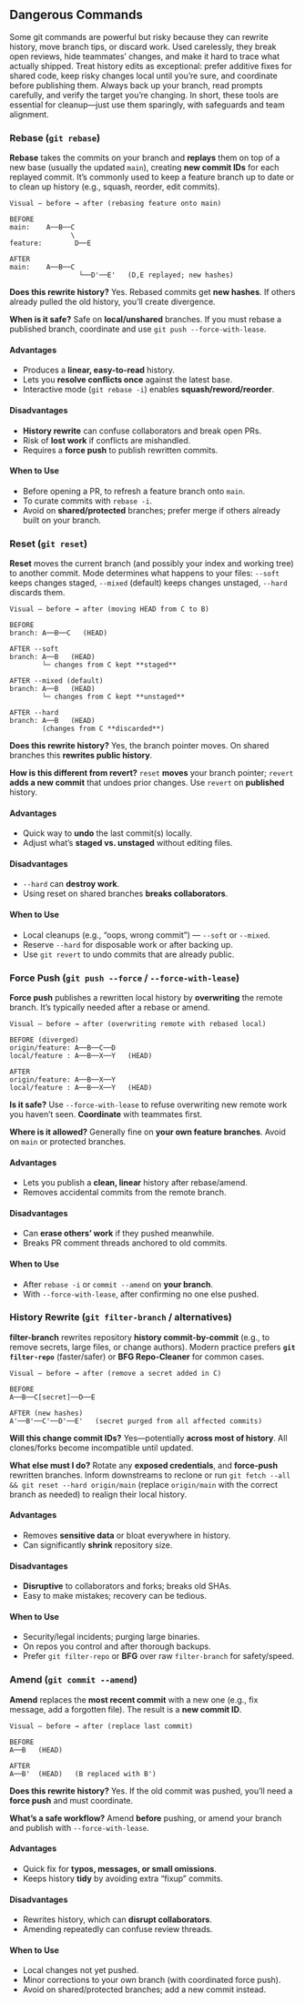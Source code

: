 ## Dangerous Commands

Some git commands are powerful but risky because they can rewrite history, move branch tips, or discard work. Used carelessly, they break open reviews, hide teammates’ changes, and make it hard to trace what actually shipped. Treat history edits as exceptional: prefer additive fixes for shared code, keep risky changes local until you’re sure, and coordinate before publishing them. Always back up your branch, read prompts carefully, and verify the target you’re changing. In short, these tools are essential for cleanup—just use them sparingly, with safeguards and team alignment.

### Rebase (`git rebase`)

**Rebase** takes the commits on your branch and **replays** them on top of a new base (usually the updated `main`), creating **new commit IDs** for each replayed commit. It’s commonly used to keep a feature branch up to date or to clean up history (e.g., squash, reorder, edit commits).

```
Visual — before → after (rebasing feature onto main)

BEFORE
main:    A──B──C
               \
feature:        D──E

AFTER
main:    A──B──C
                 └──D'──E'   (D,E replayed; new hashes)
```

**Does this rewrite history?**
Yes. Rebased commits get **new hashes**. If others already pulled the old history, you’ll create divergence.

**When is it safe?**
Safe on **local/unshared** branches. If you must rebase a published branch, coordinate and use `git push --force-with-lease`.

#### Advantages

* Produces a **linear, easy-to-read** history.
* Lets you **resolve conflicts once** against the latest base.
* Interactive mode (`git rebase -i`) enables **squash/reword/reorder**.

#### Disadvantages

* **History rewrite** can confuse collaborators and break open PRs.
* Risk of **lost work** if conflicts are mishandled.
* Requires a **force push** to publish rewritten commits.

#### When to Use

* Before opening a PR, to refresh a feature branch onto `main`.
* To curate commits with `rebase -i`.
* Avoid on **shared/protected** branches; prefer merge if others already built on your branch.

### Reset (`git reset`)

**Reset** moves the current branch (and possibly your index and working tree) to another commit. Mode determines what happens to your files: `--soft` keeps changes staged, `--mixed` (default) keeps changes unstaged, `--hard` discards them.

```
Visual — before → after (moving HEAD from C to B)

BEFORE
branch: A──B──C   (HEAD)

AFTER --soft
branch: A──B   (HEAD)
        └─ changes from C kept **staged**

AFTER --mixed (default)
branch: A──B   (HEAD)
        └─ changes from C kept **unstaged**

AFTER --hard
branch: A──B   (HEAD)
        (changes from C **discarded**)
```

**Does this rewrite history?**
Yes, the branch pointer moves. On shared branches this **rewrites public history**.

**How is this different from revert?**
`reset` **moves** your branch pointer; `revert` **adds a new commit** that undoes prior changes. Use `revert` on **published** history.

#### Advantages

* Quick way to **undo** the last commit(s) locally.
* Adjust what’s **staged vs. unstaged** without editing files.

#### Disadvantages

* `--hard` can **destroy work**.
* Using reset on shared branches **breaks collaborators**.

#### When to Use

* Local cleanups (e.g., “oops, wrong commit”) — `--soft` or `--mixed`.
* Reserve `--hard` for disposable work or after backing up.
* Use `git revert` to undo commits that are already public.

### Force Push (`git push --force` / `--force-with-lease`)

**Force push** publishes a rewritten local history by **overwriting** the remote branch. It’s typically needed after a rebase or amend.

```
Visual — before → after (overwriting remote with rebased local)

BEFORE (diverged)
origin/feature: A──B──C──D
local/feature : A──B──X──Y   (HEAD)

AFTER
origin/feature: A──B──X──Y
local/feature : A──B──X──Y   (HEAD)
```

**Is it safe?**
Use `--force-with-lease` to refuse overwriting new remote work you haven’t seen. **Coordinate** with teammates first.

**Where is it allowed?**
Generally fine on **your own feature branches**. Avoid on `main` or protected branches.

#### Advantages

* Lets you publish a **clean, linear** history after rebase/amend.
* Removes accidental commits from the remote branch.

#### Disadvantages

* Can **erase others’ work** if they pushed meanwhile.
* Breaks PR comment threads anchored to old commits.

#### When to Use

* After `rebase -i` or `commit --amend` on **your branch**.
* With `--force-with-lease`, after confirming no one else pushed.

### History Rewrite (`git filter-branch` / alternatives)

**filter-branch** rewrites repository **history commit-by-commit** (e.g., to remove secrets, large files, or change authors). Modern practice prefers **`git filter-repo`** (faster/safer) or **BFG Repo-Cleaner** for common cases.

```
Visual — before → after (remove a secret added in C)

BEFORE
A──B──C[secret]──D──E

AFTER (new hashes)
A'──B'──C'──D'──E'   (secret purged from all affected commits)
```

**Will this change commit IDs?**
Yes—potentially **across most of history**. All clones/forks become incompatible until updated.

**What else must I do?**
Rotate any **exposed credentials**, and **force-push** rewritten branches. Inform downstreams to reclone or run `git fetch --all && git reset --hard origin/main` (replace `origin/main` with the correct branch as needed) to realign their local history.

#### Advantages

* Removes **sensitive data** or bloat everywhere in history.
* Can significantly **shrink** repository size.

#### Disadvantages

* **Disruptive** to collaborators and forks; breaks old SHAs.
* Easy to make mistakes; recovery can be tedious.

#### When to Use

* Security/legal incidents; purging large binaries.
* On repos you control and after thorough backups.
* Prefer `git filter-repo` or **BFG** over raw `filter-branch` for safety/speed.

### Amend (`git commit --amend`)

**Amend** replaces the **most recent commit** with a new one (e.g., fix message, add a forgotten file). The result is a **new commit ID**.

```
Visual — before → after (replace last commit)

BEFORE
A──B   (HEAD)

AFTER
A──B'  (HEAD)   (B replaced with B')
```

**Does this rewrite history?**
Yes. If the old commit was pushed, you’ll need a **force push** and must coordinate.

**What’s a safe workflow?**
Amend **before** pushing, or amend your branch and publish with `--force-with-lease`.

#### Advantages

* Quick fix for **typos, messages, or small omissions**.
* Keeps history **tidy** by avoiding extra “fixup” commits.

#### Disadvantages

* Rewrites history, which can **disrupt collaborators**.
* Amending repeatedly can confuse review threads.

#### When to Use

* Local changes not yet pushed.
* Minor corrections to your own branch (with coordinated force push).
* Avoid on shared/protected branches; add a new commit instead.

